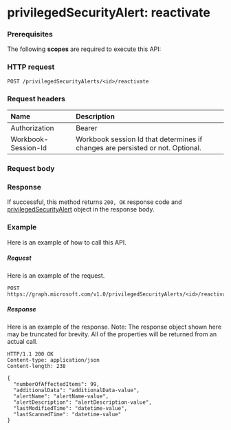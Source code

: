 # privilegedSecurityAlert: reactivate


### Prerequisites
The following **scopes** are required to execute this API: 
### HTTP request
<!-- { "blockType": "ignored" } -->
```http
POST /privilegedSecurityAlerts/<id>/reactivate

```
### Request headers
| Name       | Description|
|:---------------|:----------|
| Authorization  | Bearer <code>|
| Workbook-Session-Id  | Workbook session Id that determines if changes are persisted or not. Optional.|

### Request body

### Response
If successful, this method returns `200, OK` response code and [privilegedSecurityAlert](../resources/privilegedsecurityalert.md) object in the response body.

### Example
Here is an example of how to call this API.
##### Request
Here is an example of the request.
<!-- {
  "blockType": "request",
  "name": "privilegedsecurityalert_reactivate"
}-->
```http
POST https://graph.microsoft.com/v1.0/privilegedSecurityAlerts/<id>/reactivate
```

##### Response
Here is an example of the response. Note: The response object shown here may be truncated for brevity. All of the properties will be returned from an actual call.
<!-- {
  "blockType": "response",
  "truncated": true,
  "@odata.type": "microsoft.graph.privilegedSecurityAlert"
} -->
```http
HTTP/1.1 200 OK
Content-type: application/json
Content-length: 238

{
  "numberOfAffectedItems": 99,
  "additionalData": "additionalData-value",
  "alertName": "alertName-value",
  "alertDescription": "alertDescription-value",
  "lastModifiedTime": "datetime-value",
  "lastScannedTime": "datetime-value"
}
```

<!-- uuid: 8fcb5dbc-d5aa-4681-8e31-b001d5168d79
2015-10-25 14:57:30 UTC -->
<!-- {
  "type": "#page.annotation",
  "description": "privilegedSecurityAlert: reactivate",
  "keywords": "",
  "section": "documentation",
  "tocPath": ""
}-->